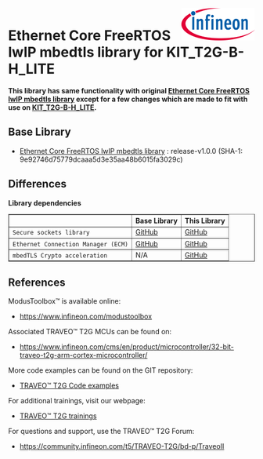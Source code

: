 ﻿<img src="./images/IFX_LOGO_600.gif" align="right" width="150"/>

# Ethernet Core FreeRTOS lwIP mbedtls library for KIT_T2G-B-H_LITE
**This library has same functionality with original [Ethernet Core FreeRTOS lwIP mbedtls library](https://github.com/Infineon/ethernet-core-freertos-lwip-mbedtls) except for a few changes which are made to fit with use on [KIT_T2G-B-H_LITE](https://www.infineon.com/cms/en/product/evaluation-boards/kit_t2g-b-h_lite/).**

## Base Library
- [Ethernet Core FreeRTOS lwIP mbedtls library](https://github.com/Infineon/ethernet-core-freertos-lwip-mbedtls) : release-v1.0.0 (SHA-1: 9e92746d75779dcaaa5d3e35aa48b6015fa3029c)

## Differences

**Library dependencies**
<table border="1" style="border-collapse: collapse">
<thead><tr>
<th></th><th>Base Library</th><th>This Library</th></tr></thead>
<tbody>
<tr><td><code>Secure sockets library</code></td><td><a href="https://github.com/Infineon/secure-sockets">GitHub</a></td><td><a href="https://github.com/Infineon/secure-sockets2">GitHub</a></td></tr>
<tr><td><code>Ethernet Connection Manager (ECM)</code></td><td><a href="https://github.com/Infineon/ethernet-connection-manager">GitHub</a></td><td><a href="https://github.com/Infineon/ethernet-connection-manager2">GitHub</a></td></tr>
<tr><td><code>mbedTLS Crypto acceleration</code></td><td>N/A</td><td><a href="https://github.com/Infineon/cy-mbedtls-acceleration">GitHub</a></td></tr>
</tbody>
</table>

## References  

ModusToolbox™ is available online:
- <https://www.infineon.com/modustoolbox>

Associated TRAVEO™ T2G MCUs can be found on:
- <https://www.infineon.com/cms/en/product/microcontroller/32-bit-traveo-t2g-arm-cortex-microcontroller/>

More code examples can be found on the GIT repository:
- [TRAVEO™ T2G Code examples](https://github.com/orgs/Infineon/repositories?q=mtb-t2g-&type=all&language=&sort=)

For additional trainings, visit our webpage:  
- [TRAVEO™ T2G trainings](https://www.infineon.com/cms/en/product/microcontroller/32-bit-traveo-t2g-arm-cortex-microcontroller/32-bit-traveo-t2g-arm-cortex-for-body/traveo-t2g-cyt4bf-series/#!trainings)

For questions and support, use the TRAVEO™ T2G Forum:  
- <https://community.infineon.com/t5/TRAVEO-T2G/bd-p/TraveoII>  

